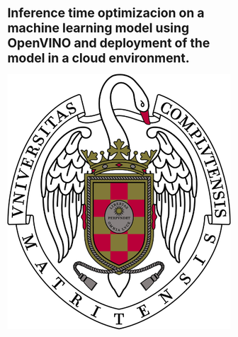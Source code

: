 # Inference time optimizacion on a machine learning model using OpenVINO and deployment of the model in a cloud environment.
![alt text](./doc/project_report_latex/images/ucm/shield2.jpg)
